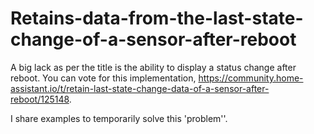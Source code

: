 # Retains-data-from-the-last-state-change-of-a-sensor-after-reboot

A big lack as per the title is the ability to display a status change after reboot.
You can vote for this implementation, https://community.home-assistant.io/t/retain-last-state-change-data-of-a-sensor-after-reboot/125148.

I share examples to temporarily solve this 'problem''. 

